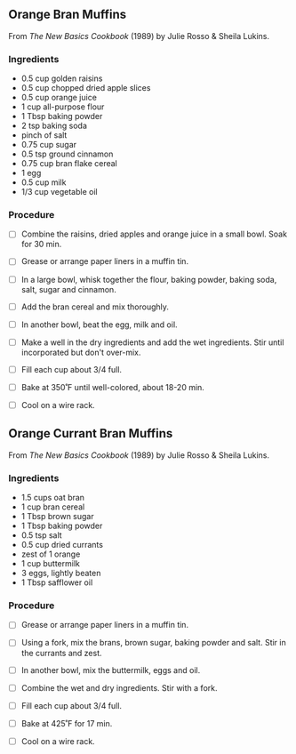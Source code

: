 ## Orange Bran Muffins

From *The New Basics Cookbook* (1989) by Julie Rosso & Sheila Lukins.

### Ingredients

- 0.5 cup golden raisins
- 0.5 cup chopped dried apple slices
- 0.5 cup orange juice
- 1 cup all-purpose flour
- 1 Tbsp baking powder
- 2 tsp baking soda
- pinch of salt
- 0.75 cup sugar
- 0.5 tsp ground cinnamon
- 0.75 cup bran flake cereal
- 1 egg
- 0.5 cup milk
- 1/3 cup vegetable oil

### Procedure

- [ ] Combine the raisins, dried apples and orange juice in a small bowl. Soak for 30 min.
- [ ] Grease or arrange paper liners in a muffin tin.
- [ ] In a large bowl, whisk together the flour, baking powder, baking soda, salt, sugar and cinnamon.
- [ ] Add the bran cereal and mix thoroughly.
- [ ] In another bowl, beat the egg, milk and oil.
- [ ] Make a well in the dry ingredients and add the wet ingredients. Stir until incorporated but don't over-mix.
- [ ] Fill each cup about 3/4 full.
- [ ] Bake at 350˚F until well-colored, about 18-20 min.
- [ ] Cool on a wire rack.



## Orange Currant Bran Muffins

From *The New Basics Cookbook* (1989) by Julie Rosso & Sheila Lukins.

### Ingredients

- 1.5 cups oat bran
- 1 cup bran cereal
- 1 Tbsp brown sugar
- 1 Tbsp baking powder
- 0.5 tsp salt
- 0.5 cup dried currants
- zest of 1 orange
- 1 cup buttermilk
- 3 eggs, lightly beaten
- 1 Tbsp safflower oil

### Procedure

- [ ] Grease or arrange paper liners in a muffin tin.
- [ ] Using a fork, mix the brans, brown sugar, baking powder and salt. Stir in the currants and zest.
- [ ] In another bowl, mix the buttermilk, eggs and oil.
- [ ] Combine the wet and dry ingredients. Stir with a fork.
- [ ] Fill each cup about 3/4 full.
- [ ] Bake at 425˚F for 17 min.
- [ ] Cool on a wire rack.

